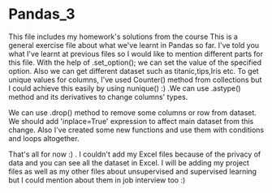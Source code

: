 # Pandas_3
This file includes my homework's solutions from the course
This is a general exercise file about what we've learnt in Pandas so far. I've told you what I've learnt at previous files so I would like to mention different parts for this file. With the help of .set_option(); we can set the value of the specified option. Also we can get different dataset such as titanic,tips,Iris etc. To get unique values for columns, I've used Counter() method from  collections but I could achieve this easily by using nunique() :) .We can use .astype() method and its derivatives to change columns' types.

We can use .drop() method to remove some columns or row from dataset. We should add 'inplace=True' expression to affect main dataset from this change. Also I've created some new functions and use them with conditions and loops altogether.

That's all for now :) . I couldn't add my Excel files because of the privacy of data and you can see all the dataset in Excel. I will be adding my project files as well as my other files about unsupervised and supervised learning but I could mention about them in job interview too :)
